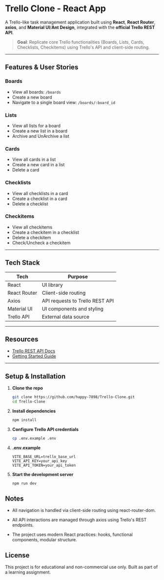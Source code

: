 # Trello Clone - React App

A Trello-like task management application built using **React**, **React Router**, **axios**, and **Material UI**/**Ant Design**, integrated with the **official Trello REST API**.

>  **Goal**: Replicate core Trello functionalities (Boards, Lists, Cards, Checklists, Checkitems) using Trello's API and client-side routing.

---


## Features & User Stories

###  Boards

-  View all boards: `/boards`
- Create a new board
- Navigate to a single board view: `/boards/:board_id`

###  Lists

- View all lists for a board
- Create a new list in a board
- Archive and UnArchive a list

###  Cards

-  View all cards in a list
-  Create a new card in a list
-  Delete a card

###  Checklists

-  View all checklists in a card
-  Create a checklist in a card
-  Delete a checklist

### Checkitems

-  View all checkitems
-  Create a checkitem in a checklist
-  Delete a checkitem
-  Check/Uncheck a checkitem

---

##  Tech Stack

| Tech         | Purpose                                    |
|--------------|--------------------------------------------|
| React        | UI library                                 |
| React Router | Client-side routing                        |
| Axios        | API requests to Trello REST API            |
| Material UI | UI components and styling      |
| Trello API   | External data source                       |

---

##  Resources

-  [Trello REST API Docs](https://developer.atlassian.com/cloud/trello/rest/)
- [Getting Started Guide](https://developer.atlassian.com/cloud/trello/guides/rest-api/api-introduction/)

---

##  Setup & Installation

1. **Clone the repo**
   ```bash
   git clone https://github.com/happy-7898/Trello-Clone.git
   cd Trello-Clone
2. **Install dependencies**
    ```bash
    npm install
3. **Configure Trello API credentials**
    ```bash
    cp .env.example .env
4. **.env.example**
    ```
    VITE_BASE_URL=trello_base_url
    VITE_API_KEY=your_api_key
    VITE_API_TOKEN=your_api_token
5. **Start the development server**
    ```bash
    npm run dev
## Notes
- All navigation is handled via client-side routing using react-router-dom.

- All API interactions are managed through axios using Trello's REST endpoints.

- The project uses modern React practices: hooks, functional components, modular structure.

## License
This project is for educational and non-commercial use only. Built as part of a learning assignment.
